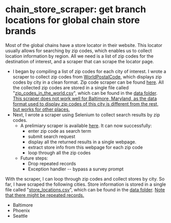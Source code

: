 # chain_store_scraper: get branch locations for global chain store brands

Most of the global chains have a store locator in their website. This locator usually allows for searching by zip codes, which enables us to collect location information by region. All we need is a list of zip codes for the destination of interest, and a scraper that can scrape the locator page. 
- I began by compiling a list of zip codes for each city of interest. I wrote a scraper to collect zip codes from [WorldPostalCode](https://worldpostalcode.com/united-states/washington/seattle), which displays zip codes by city in a clean format. Zip code scraper can be found [here](https://github.com/ruilinchen/chain_store_scraper/blob/master/zip_code_scraper.ipynb). All the collected zip codes are stored in a single file called "[zip_codes_in_the_world.csv](https://github.com/ruilinchen/chain_store_scraper/blob/master/data/zip_codes_in_the_world.csv)", which can be found in the [data folder](https://github.com/ruilinchen/chain_store_scraper/tree/master/data). <ins> This scraper does not work well for Baltimore, Maryland, as the data format used to display zip codes of this city is different from the rest, but works for other places. </ins>
- Next, I wrote a scraper using Selenium to collect search results by zip codes. 
  - A prelimiary scraper is available [here](https://github.com/ruilinchen/chain_store_scraper/blob/master/mcdonalds_locator.py). It can now successfully:
    - enter zip code as search term
    - submit search request
    - display all the returned results in a single webpage. 
    - extract store info from this webpage for each zip code
    - loop through all the zip codes
  - Future steps:
    - Drop repeated records
    - Exception handler -- bypass a survey prompt

With the scraper, I can loop through zip codes and collect stores by city. So far, I have scraped the following cities. Store information is stored in a single file called "[store_locations.csv](https://github.com/ruilinchen/chain_store_scraper/blob/master/data/store_locations.csv)", which can be found in the [data folder](https://github.com/ruilinchen/chain_store_scraper/tree/master/data). <ins> Note that there might be repeated records. </ins>
- Baltimore
- Phoenix
- Seattle
